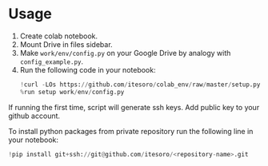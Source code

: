 # Usage

1. Create colab notebook.
1. Mount Drive in files sidebar.
1. Make `work/env/config.py` on your Google Drive by analogy with `config_example.py`.
1. Run the following code in your notebook:
    ```python
    !curl -LOs https://github.com/itesoro/colab_env/raw/master/setup.py 
    %run setup work/env/config.py
    ```
    
If running the first time, script will generate ssh keys. Add public key to your github account.

To install python packages from private repository run the following line in your notebook:
```python
!pip install git+ssh://git@github.com/itesoro/<repository-name>.git
```
